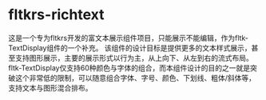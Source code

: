 # fltkrs-richtext
这是一个专为fltkrs开发的富文本展示组件项目，只能展示不能编辑，作为fltk-TextDisplay组件的一个补充。 该组件的设计目标是提供更多的文本样式展示，甚至支持图形展示，主要的展示形式以行为主，从上向下、从左到右的流式布局。 fltk-TextDisplay仅支持60种颜色与字体的组合，而本组件设计的目的之一就是突破这个非常低的限制，可以随意组合字体、字号、颜色、下划线、粗体/斜体等，支持文本与图形混合排布。

